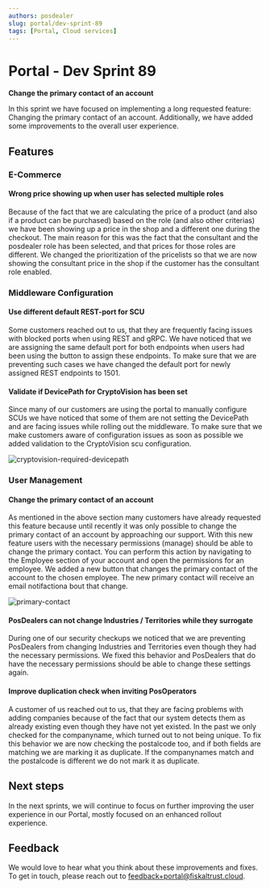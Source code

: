 ```yaml
---
authors: posdealer
slug: portal/dev-sprint-89
tags: [Portal, Cloud services]
---
```


# Portal - Dev Sprint 89
**Change the primary contact of an account**

In this sprint we have focused on implementing a long requested feature: Changing the primary contact of an account. Additionally, we have added some improvements to the overall user experience.

<!--truncate-->

## Features

### E-Commerce

#### Wrong price showing up when user has selected multiple roles
Because of the fact that we are calculating the price of a product (and also if a product can be purchased) based on the role (and also other criterias) we have been showing up a price in the shop and a different one during the checkout. The main reason for this was the fact that the consultant and the posdealer role has been selected, and that prices for those roles are different. We changed the prioritization of the pricelists so that we are now showing the consultant price in the shop if the customer has the consultant role enabled.

### Middleware Configuration

#### Use different default REST-port for SCU
Some customers reached out to us, that they are frequently facing issues with blocked ports when using REST and gRPC. We have noticed that we are assigning the same default port for both endpoints when users had been using the button to assign these endpoints. To make sure that we are preventing such cases we have changed the default port for newly assigned REST endpoints to 1501.

#### Validate if DevicePath for CryptoVision has been set
Since many of our customers are using the portal to manually configure SCUs we have noticed that some of them are not setting the DevicePath and are facing issues while rolling out the middleware. To make sure that we make customers aware of configuration issues as soon as possible we added validation to the CryptoVision scu configuration.

![cryptovision-required-devicepath](images/sprint-89/cryptovision-required-devicepath.png)

### User Management

#### Change the primary contact of an account
As mentioned in the above section many customers have already requested this feature because until recently it was only possible to change the primary contact of an account by approaching our support. With this new feature users with the necessary permissions (manage) should be able to change the primary contact. You can perform this action by navigating to the Employee section of your account and open the permissions for an employee. We added a new button that changes the primary contact of the account to the chosen employee. The new primary contact will receive an email notifactiona bout that change.

![primary-contact](images/sprint-89/primary-contact.png)

#### PosDealers can not change Industries / Territories while they surrogate
During one of our security checkups we noticed that we are preventing PosDealers from changing Industries and Territories even though they had the necessary permissions. We fixed this behavior and PosDealers that do have the necessary permissions should be able to change these settings again.

#### Improve duplication check when inviting PosOperators
A customer of us reached out to us, that they are facing problems with adding companies because of the fact that our system detects them as already existing even though they have not yet existed. In the past we only checked for the companyname, which turned out to not being unique. To fix this behavior we are now checking the postalcode too, and if both fields are matching we are marking it as duplicate. If the companynames match and the postalcode is different we do not mark it as duplicate.

## Next steps
In the next sprints, we will continue to focus on further improving the user experience in our Portal, mostly focused on an enhanced rollout experience.

## Feedback
We would love to hear what you think about these improvements and fixes. To get in touch, please reach out to [feedback+portal@fiskaltrust.cloud](mailto:feedback+portal@fiskaltrust.cloud).